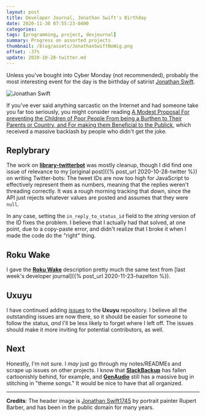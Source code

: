 ```yaml
---
layout: post
title: Developer Journal, Jonathan Swift's Birthday
date: 2020-11-30 07:55:23-0400
categories:
tags: [programming, project, devjournal]
summary: Progress on assorted projects
thumbnail: /blog/assets/JonathanSwiftNoWig.png
offset: -37%
update: 2020-10-28-twitter.md
---
```


Unless you've bought into Cyber Monday (not recommended), probably the most interesting event for the day is the birthday of satirist [Jonathan Swift](https://en.wikipedia.org/wiki/Jonathan_Swift).

![Jonathan Swift](/blog/assets/JonathanSwiftNoWig.png "Jonathan Swift")

If you've ever said anything sarcastic on the Internet and had someone take you far too seriously, you might consider reading [A Modest Proposal For preventing the Children of Poor People From being a Burthen to Their Parents or Country, and For making them Beneficial to the Publick](https://en.wikisource.org/wiki/A_Modest_Proposal), which received a massive backlash by people who didn't get the joke.

## Replybrary

The work on [**library-twitterbot**](https://github.com/jcolag/library-twtterbot) was mostly cleanup, though I did find one issue of relevance to my [original post]({% post_url 2020-10-28-twitter %}) on writing Twitter-bots:  The tweet IDs are now too high for JavaScript to effectively represent them as numbers, meaning that the replies weren't threading correctly.  It was a rough morning tracking that down, since the API just rejects whatever values are posted and assumes that they were `null`.

In any case, setting the `in_reply_to_status_id` field to the *string* version of the ID fixes the problem.  I believe that I actually had that solved, at one point, due to a copy-paste error, and didn't realize that I broke it when I made the code do the "right" thing.

## Roku Wake

I gave the [**Roku Wake**](https://github.com/jcolag/RokuWake) description pretty much the same text from [last week's developer journal]({% post_url 2020-11-23-hazelton %}).

## Uxuyu

I have continued adding [issues](https://github.com/jcolag/Uxuyu/issues) to the **Uxuyu** repository.  I believe all the outstanding issues are now there, so it should be easier for someone to follow the status, *and* I'll be less likely to forget where I left off.  The issues should make it more inviting for potential contributors, as well.

## Next

Honestly, I'm not sure.  I *may* just go through my notes/READMEs and scrape up issues on other projects.  I know that [**SlackBackup**](https://github.com/jcolag/SlackBackup) has fallen cartoonishly behind, for example, and [**GenAudio**](https://github.com/jcolag/GenAudio) still has a massive bug in stitching in "theme songs."  It would be nice to have that all organized.

* * *

**Credits**:  The header image is [Jonathan Swift1745](https://commons.wikimedia.org/wiki/File:Jonathan_Swift_by_Rupert_Barber,_1745,_National_Portrait_Gallery,_London.JPG) by portrait painter Rupert Barber, and has been in the public domain for many years.
